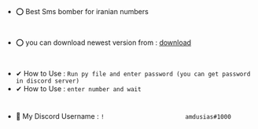 # 
* ⭕ Best Sms bomber for iranian numbers

# 
# 
* ⭕ you can download newest version from : [download](https://anonfiles.com/e2W8F8M5y7/sms-bomber-newest-version_exe)


# 
* ✔ How to Use : ```Run py file and enter password (you can get password in discord server)```
* ✔ How to Use : ```enter number and wait ```

# 


# 
* 💫 My Discord Username : ```!                       amdusias#1000```
